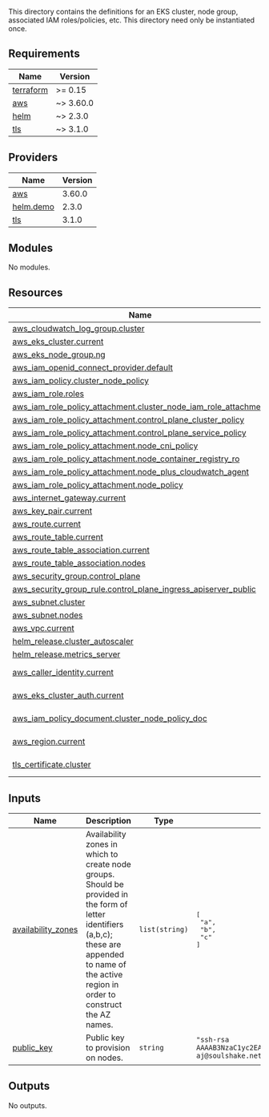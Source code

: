 This directory contains the definitions for an EKS cluster, node group, associated IAM roles/policies, etc. This directory need only be instantiated once.

## Requirements

| Name | Version |
|------|---------|
| <a name="requirement_terraform"></a> [terraform](#requirement\_terraform) | >= 0.15 |
| <a name="requirement_aws"></a> [aws](#requirement\_aws) | ~> 3.60.0 |
| <a name="requirement_helm"></a> [helm](#requirement\_helm) | ~> 2.3.0 |
| <a name="requirement_tls"></a> [tls](#requirement\_tls) | ~> 3.1.0 |

## Providers

| Name | Version |
|------|---------|
| <a name="provider_aws"></a> [aws](#provider\_aws) | 3.60.0 |
| <a name="provider_helm.demo"></a> [helm.demo](#provider\_helm.demo) | 2.3.0 |
| <a name="provider_tls"></a> [tls](#provider\_tls) | 3.1.0 |

## Modules

No modules.

## Resources

| Name | Type |
|------|------|
| [aws_cloudwatch_log_group.cluster](https://registry.terraform.io/providers/hashicorp/aws/latest/docs/resources/cloudwatch_log_group) | resource |
| [aws_eks_cluster.current](https://registry.terraform.io/providers/hashicorp/aws/latest/docs/resources/eks_cluster) | resource |
| [aws_eks_node_group.ng](https://registry.terraform.io/providers/hashicorp/aws/latest/docs/resources/eks_node_group) | resource |
| [aws_iam_openid_connect_provider.default](https://registry.terraform.io/providers/hashicorp/aws/latest/docs/resources/iam_openid_connect_provider) | resource |
| [aws_iam_policy.cluster_node_policy](https://registry.terraform.io/providers/hashicorp/aws/latest/docs/resources/iam_policy) | resource |
| [aws_iam_role.roles](https://registry.terraform.io/providers/hashicorp/aws/latest/docs/resources/iam_role) | resource |
| [aws_iam_role_policy_attachment.cluster_node_iam_role_attachment](https://registry.terraform.io/providers/hashicorp/aws/latest/docs/resources/iam_role_policy_attachment) | resource |
| [aws_iam_role_policy_attachment.control_plane_cluster_policy](https://registry.terraform.io/providers/hashicorp/aws/latest/docs/resources/iam_role_policy_attachment) | resource |
| [aws_iam_role_policy_attachment.control_plane_service_policy](https://registry.terraform.io/providers/hashicorp/aws/latest/docs/resources/iam_role_policy_attachment) | resource |
| [aws_iam_role_policy_attachment.node_cni_policy](https://registry.terraform.io/providers/hashicorp/aws/latest/docs/resources/iam_role_policy_attachment) | resource |
| [aws_iam_role_policy_attachment.node_container_registry_ro](https://registry.terraform.io/providers/hashicorp/aws/latest/docs/resources/iam_role_policy_attachment) | resource |
| [aws_iam_role_policy_attachment.node_plus_cloudwatch_agent](https://registry.terraform.io/providers/hashicorp/aws/latest/docs/resources/iam_role_policy_attachment) | resource |
| [aws_iam_role_policy_attachment.node_policy](https://registry.terraform.io/providers/hashicorp/aws/latest/docs/resources/iam_role_policy_attachment) | resource |
| [aws_internet_gateway.current](https://registry.terraform.io/providers/hashicorp/aws/latest/docs/resources/internet_gateway) | resource |
| [aws_key_pair.current](https://registry.terraform.io/providers/hashicorp/aws/latest/docs/resources/key_pair) | resource |
| [aws_route.current](https://registry.terraform.io/providers/hashicorp/aws/latest/docs/resources/route) | resource |
| [aws_route_table.current](https://registry.terraform.io/providers/hashicorp/aws/latest/docs/resources/route_table) | resource |
| [aws_route_table_association.current](https://registry.terraform.io/providers/hashicorp/aws/latest/docs/resources/route_table_association) | resource |
| [aws_route_table_association.nodes](https://registry.terraform.io/providers/hashicorp/aws/latest/docs/resources/route_table_association) | resource |
| [aws_security_group.control_plane](https://registry.terraform.io/providers/hashicorp/aws/latest/docs/resources/security_group) | resource |
| [aws_security_group_rule.control_plane_ingress_apiserver_public](https://registry.terraform.io/providers/hashicorp/aws/latest/docs/resources/security_group_rule) | resource |
| [aws_subnet.cluster](https://registry.terraform.io/providers/hashicorp/aws/latest/docs/resources/subnet) | resource |
| [aws_subnet.nodes](https://registry.terraform.io/providers/hashicorp/aws/latest/docs/resources/subnet) | resource |
| [aws_vpc.current](https://registry.terraform.io/providers/hashicorp/aws/latest/docs/resources/vpc) | resource |
| [helm_release.cluster_autoscaler](https://registry.terraform.io/providers/hashicorp/helm/latest/docs/resources/release) | resource |
| [helm_release.metrics_server](https://registry.terraform.io/providers/hashicorp/helm/latest/docs/resources/release) | resource |
| [aws_caller_identity.current](https://registry.terraform.io/providers/hashicorp/aws/latest/docs/data-sources/caller_identity) | data source |
| [aws_eks_cluster_auth.current](https://registry.terraform.io/providers/hashicorp/aws/latest/docs/data-sources/eks_cluster_auth) | data source |
| [aws_iam_policy_document.cluster_node_policy_doc](https://registry.terraform.io/providers/hashicorp/aws/latest/docs/data-sources/iam_policy_document) | data source |
| [aws_region.current](https://registry.terraform.io/providers/hashicorp/aws/latest/docs/data-sources/region) | data source |
| [tls_certificate.cluster](https://registry.terraform.io/providers/hashicorp/tls/latest/docs/data-sources/certificate) | data source |

## Inputs

| Name | Description | Type | Default | Required |
|------|-------------|------|---------|:--------:|
| <a name="input_availability_zones"></a> [availability\_zones](#input\_availability\_zones) | Availability zones in which to create node groups. Should be provided in the form of letter identifiers (a,b,c); these are appended to name of the active region in order to construct the AZ names. | `list(string)` | <pre>[<br>  "a",<br>  "b",<br>  "c"<br>]</pre> | no |
| <a name="input_public_key"></a> [public\_key](#input\_public\_key) | Public key to provision on nodes. | `string` | `"ssh-rsa AAAAB3NzaC1yc2EAAAADAQABAAABAQDKNEtKIF8/e84xCQJ9ay0XF0FWtpDiixqwTwlvvMxihv6zO7DgxFxmLSb1l621U0mKsRu7O5GRqPnUfv2ppEypnP/ifgxS9Ffc/AxbwtLdcjlZ3y3gCC/lvUs7pbw/zJTNFS1lC5e5xrzpCXiGmG14LtTAC2Y+BnFedk4xAIL1T1BiEJfl6+l8JY4gk6yKhmLcExOFvlHnVZupxYYriuK3XmvKN/6ndj5fc3IrGtQEoQPXZi9kBbtQB9qluFKHcP3Xv6EJwc1DDFXSxxK6hjOYq4T4cHQEgBYB4HMrYD/00BXHWJvcCxdy025DrHoyUEKYYOl41U2ydLXwBN/WxFPN aj@soulshake.net"` | no |

## Outputs

No outputs.
